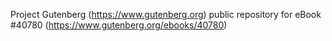 Project Gutenberg (https://www.gutenberg.org) public repository for eBook #40780 (https://www.gutenberg.org/ebooks/40780)
